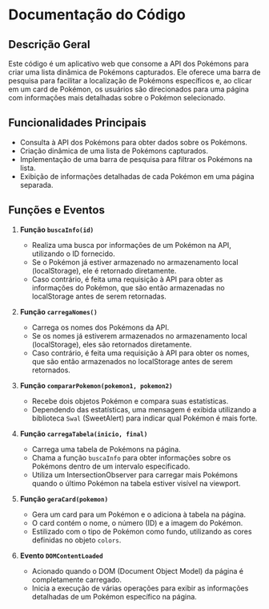 # Documentação do Código

## Descrição Geral
Este código é um aplicativo web que consome a API dos Pokémons para criar uma lista dinâmica de Pokémons capturados. Ele oferece uma barra de pesquisa para facilitar a localização de Pokémons específicos e, ao clicar em um card de Pokémon, os usuários são direcionados para uma página com informações mais detalhadas sobre o Pokémon selecionado.

## Funcionalidades Principais
- Consulta à API dos Pokémons para obter dados sobre os Pokémons.
- Criação dinâmica de uma lista de Pokémons capturados.
- Implementação de uma barra de pesquisa para filtrar os Pokémons na lista.
- Exibição de informações detalhadas de cada Pokémon em uma página separada.

## Funções e Eventos

1. **Função `buscaInfo(id)`**
   - Realiza uma busca por informações de um Pokémon na API, utilizando o ID fornecido.
   - Se o Pokémon já estiver armazenado no armazenamento local (localStorage), ele é retornado diretamente.
   - Caso contrário, é feita uma requisição à API para obter as informações do Pokémon, que são então armazenadas no localStorage antes de serem retornadas.

2. **Função `carregaNomes()`**
   - Carrega os nomes dos Pokémons da API.
   - Se os nomes já estiverem armazenados no armazenamento local (localStorage), eles são retornados diretamente.
   - Caso contrário, é feita uma requisição à API para obter os nomes, que são então armazenados no localStorage antes de serem retornados.

3. **Função `compararPokemon(pokemon1, pokemon2)`**
   - Recebe dois objetos Pokémon e compara suas estatísticas.
   - Dependendo das estatísticas, uma mensagem é exibida utilizando a biblioteca `Swal` (SweetAlert) para indicar qual Pokémon é mais forte.

4. **Função `carregaTabela(inicio, final)`**
   - Carrega uma tabela de Pokémons na página.
   - Chama a função `buscaInfo` para obter informações sobre os Pokémons dentro de um intervalo especificado.
   - Utiliza um IntersectionObserver para carregar mais Pokémons quando o último Pokémon na tabela estiver visível na viewport.

5. **Função `geraCard(pokemon)`**
   - Gera um card para um Pokémon e o adiciona à tabela na página.
   - O card contém o nome, o número (ID) e a imagem do Pokémon.
   - Estilizado com o tipo de Pokémon como fundo, utilizando as cores definidas no objeto `colors`.

6. **Evento `DOMContentLoaded`**
   - Acionado quando o DOM (Document Object Model) da página é completamente carregado.
   - Inicia a execução de várias operações para exibir as informações detalhadas de um Pokémon específico na página.
